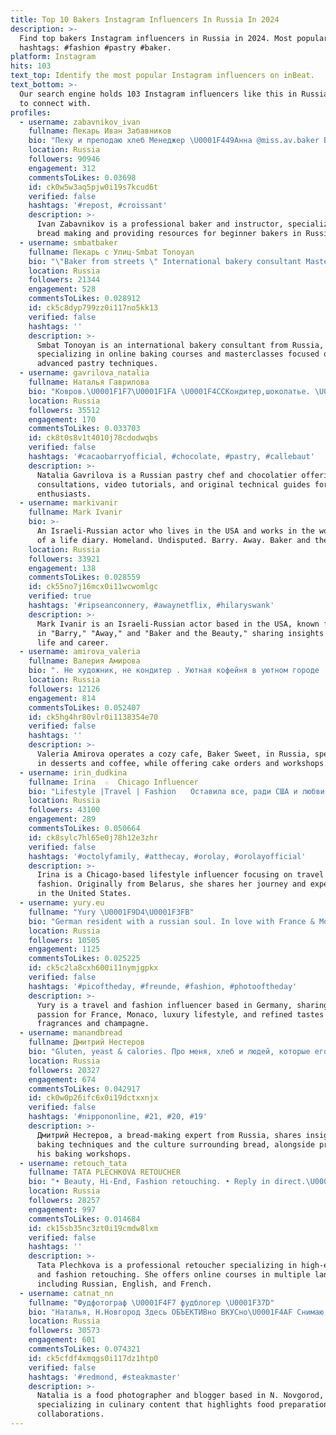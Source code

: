 ```yaml
---
title: Top 10 Bakers Instagram Influencers In Russia In 2024
description: >-
  Find top bakers Instagram influencers in Russia in 2024. Most popular
  hashtags: #fashion #pastry #baker.
platform: Instagram
hits: 103
text_top: Identify the most popular Instagram influencers on inBeat.
text_bottom: >-
  Our search engine holds 103 Instagram influencers like this in Russia for you
  to connect with.
profiles:
  - username: zabavnikov_ivan
    fullname: Пекарь Иван Забавников
    bio: "Пеку и преподаю хлеб Менеджер \U0001F449Анна @miss.av.baker Всё для начинающих пекарей \U0001F447\U0001F447\U0001F447"
    location: Russia
    followers: 90946
    engagement: 312
    commentsToLikes: 0.03698
    id: ck0w5w3aq5pjw0i19s7kcud6t
    verified: false
    hashtags: '#repost, #croissant'
    description: >-
      Ivan Zabavnikov is a professional baker and instructor, specializing in
      bread making and providing resources for beginner bakers in Russia.
  - username: smbatbaker
    fullname: Пекарь с Улиц-Smbat Tonoyan
    bio: "\"Baker from streets \" International bakery consultant Masterclass \U0001F30E Онлайн курс по выпечке «289 Слоёв» ⬇️⬇️⬇️"
    location: Russia
    followers: 21344
    engagement: 528
    commentsToLikes: 0.028912
    id: ck5c8dyp799zz0i117no5kk13
    verified: false
    hashtags: ''
    description: >-
      Smbat Tonoyan is an international bakery consultant from Russia,
      specializing in online baking courses and masterclasses focused on
      advanced pastry techniques.
  - username: gavrilova_natalia
    fullname: Наталья Гаврилова
    bio: "Kовров.\U0001F1F7\U0001F1FA \U0001F4CCКондитер,шоколатье. \U0001F4CCКонсультации. \U0001F4CCВидео-уроки,авторские техкарты. \U0001F4CCПромокод GAVRILOVA @bakerstore_russia"
    location: Russia
    followers: 35512
    engagement: 170
    commentsToLikes: 0.033703
    id: ck8t0s8v1t4010j78cdodwqbs
    verified: false
    hashtags: '#cacaobarryofficial, #chocolate, #pastry, #callebaut'
    description: >-
      Natalia Gavrilova is a Russian pastry chef and chocolatier offering
      consultations, video tutorials, and original technical guides for baking
      enthusiasts.
  - username: markivanir
    fullname: Mark Ivanir
    bio: >-
      An Israeli-Russian actor who lives in the USA and works in the world. Sort
      of a life diary. Homeland. Undisputed. Barry. Away. Baker and the Beauty
    location: Russia
    followers: 33921
    engagement: 138
    commentsToLikes: 0.028559
    id: ck55no7j16mcx0i11wcwomlgc
    verified: true
    hashtags: '#ripseanconnery, #awaynetflix, #hilaryswank'
    description: >-
      Mark Ivanir is an Israeli-Russian actor based in the USA, known for roles
      in "Barry," "Away," and "Baker and the Beauty," sharing insights from his
      life and career.
  - username: amirova_valeria
    fullname: Валерия Амирова
    bio: ". Не художник, не кондитер . Уютная кофейня в уютном городе . За десертами и кофе по адресу: Ленина 14, Baker Sweet . Заказать торт, попасть на мк\U0001F447\U0001F3FD"
    location: Russia
    followers: 12126
    engagement: 814
    commentsToLikes: 0.052407
    id: ck5hg4hr80vlr0i1138354e70
    verified: false
    hashtags: ''
    description: >-
      Valeria Amirova operates a cozy cafe, Baker Sweet, in Russia, specializing
      in desserts and coffee, while offering cake orders and workshops.
  - username: irin_dudkina
    fullname: Irina  ☆  Chicago Influencer
    bio: "Lifestyle |Travel | Fashion ⠀ Оставила все, ради США и любви. \U0001F377 Хочешь узнать, что из этого вышло? ⠀ ☾ Belarusian girl in USA ☾ Travel state challenge"
    location: Russia
    followers: 43100
    engagement: 289
    commentsToLikes: 0.050664
    id: ck8sylc7hl65e0j78h12e3zhr
    verified: false
    hashtags: '#octolyfamily, #atthecay, #orolay, #orolayofficial'
    description: >-
      Irina is a Chicago-based lifestyle influencer focusing on travel and
      fashion. Originally from Belarus, she shares her journey and experiences
      in the United States.
  - username: yury.eu
    fullname: "Yury \U0001F9D4\U0001F3FB"
    bio: "German resident with a russian soul. In love with France & Monaco. \U0001F1EB\U0001F1F7\U0001F334\U0001F3D6\U0001F6A4\U0001F942\U0001F37E\U0001F1F2\U0001F1E8 Travel | Fashion | Croquet | Champagne | Fragrances"
    location: Russia
    followers: 10505
    engagement: 1125
    commentsToLikes: 0.025225
    id: ck5c2la8cxh600i11nymjgpkx
    verified: false
    hashtags: '#picoftheday, #freunde, #fashion, #photooftheday'
    description: >-
      Yury is a travel and fashion influencer based in Germany, sharing his
      passion for France, Monaco, luxury lifestyle, and refined tastes in
      fragrances and champagne.
  - username: manandbread
    fullname: Дмитрий Нестеров
    bio: "Gluten, yeast & calories. Про меня, хлеб и людей, которые его делают. Мастер-классы по выпечке хлеба. Магазин \U0001F449 @manandbread.shop"
    location: Russia
    followers: 20327
    engagement: 674
    commentsToLikes: 0.042917
    id: ck0w0p26ifc6x0i19dctxxnjx
    verified: false
    hashtags: '#nippononline, #21, #20, #19'
    description: >-
      Дмитрий Нестеров, a bread-making expert from Russia, shares insights on
      baking techniques and the culture surrounding bread, alongside promoting
      his baking workshops.
  - username: retouch_tata
    fullname: TATA PLECHKOVA RETOUCHER
    bio: "• Beauty, Hi-End, Fashion retouching. • Reply in direct.\U0001F4CD Belarus . ⬇️ My online course on retouching RU|EN|FR ⬇️ Обучение бьюти ретуши."
    location: Russia
    followers: 28257
    engagement: 997
    commentsToLikes: 0.014684
    id: ck15sb35nc3zt0i19cmdw8lxm
    verified: false
    hashtags: ''
    description: >-
      Tata Plechkova is a professional retoucher specializing in high-end beauty
      and fashion retouching. She offers online courses in multiple languages,
      including Russian, English, and French.
  - username: catnat_nn
    fullname: "Фудфотограф \U0001F4F7 фудблогер \U0001F37D"
    bio: "Наталья, Н.Новгород Здесь ОБЪЕКТИВно ВКУСно\U0001F4AF Снимаю,готовлю ,сотрудничаю\U0001F64C \U0001F525контент и \U0001F680реклама-запись➡️DIRECT В stories-жизнь фудфотоматери \U0001F91D"
    location: Russia
    followers: 30573
    engagement: 601
    commentsToLikes: 0.074321
    id: ck5cfdf4xmqgs0i117dz1htp0
    verified: false
    hashtags: '#redmond, #steakmaster'
    description: >-
      Natalia is a food photographer and blogger based in N. Novgorod, Russia,
      specializing in culinary content that highlights food preparation and
      collaborations.
---
```


